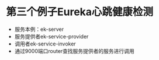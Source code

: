 # 第三个例子Eureka心跳健康检测
- 服务本例：ek-server
- 服务提供者ek-service-provider
- 调用者ek-service-invoker
- 通过9000端口router查找服务提供者的服务进行调用
